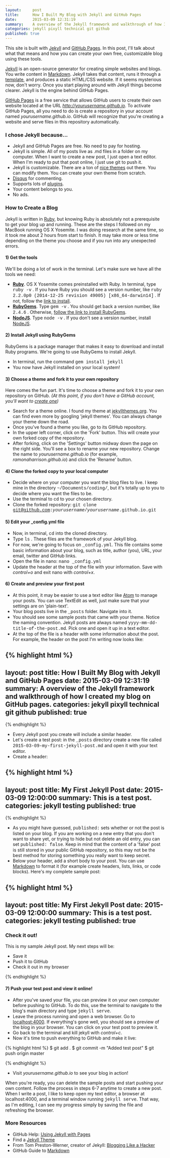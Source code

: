 ```yaml
---
layout:     post
title:      How I Built My Blog with Jekyll and GitHub Pages
date:       2015-03-09 12:31:19
summary:    A overview of the Jekyll framework and walkthrough of how I created my blog on GitHub pages.
categories: jekyll pixyll technical git github
published: true
---
```


This site is built with [Jekyll](http://jekyllrb.com/) and [GitHub Pages](https://help.github.com/articles/using-jekyll-with-pages/). In this post, I'll talk about what that means and how you can create your own free, customizable blog using these tools.

[Jekyll](https://github.com/jekyll/jekyll) is an open-source generator for creating simple websites and blogs. You write content in [Markdown](https://help.github.com/articles/markdown-basics/). Jekyll takes that content, runs it through a [template](http://jekyllrb.com/docs/templates/), and produces a static HTML/CSS website. If it seems mysterious now, don't worry. Once you start playing around with Jekyll things become clearer. Jekyll is the engine behind GitHub Pages.

[GitHub Pages](https://help.github.com/articles/what-are-github-pages/) is a free service that allows GitHub users to create their own website located at the URL <i>http://yourusername.github.io</i>. To activate GitHub Pages, all you need to do is create a repository in your account named <i>yourusername.github.io</i>. GitHub will recognize that you're creating a website and serve files in this repository automatically.

### I chose Jekyll because...

  * Jekyll and GitHub Pages are free. No need to pay for hosting.
  * Jekyll is simple. All of my posts live as .md files in a folder on my computer. When I want to create a new post, I just open a text editor. When I'm ready to put that post online, I just use git to push it.
  * Jekyll is customizable. There are a ton of [nice themes](https://www.google.com/webhp?sourceid=chrome-instant&ion=1&espv=2&es_th=1&ie=UTF-8#safe=off&q=jekyll+themes) out there. You can modify them. You can create your own theme from scratch.
  * [Disqus](https://disqus.com/) for commenting.
  * Supports lots of [plugins](http://jekyllrb.com/docs/plugins/).
  * Your content belongs to you.
  * No ads.

### How to Create a Blog

Jekyll is written in [Ruby](https://www.ruby-lang.org/en/), but knowing Ruby is absolutely not a prerequisite to get your blog up and running. These are the steps I followed on my MacBook running OS X Yosemite. I was doing research at the same time, so it took me about 2 hours from start to finish. It may take more or less time depending on the theme you choose and if you run into any unexpected errors.

#### 1) Get the tools
We'll be doing a lot of work in the terminal. Let's make sure we have all the tools we need:

  * [<b>Ruby</b>](https://www.ruby-lang.org/en/). OS X Yosemite comes preinstalled with Ruby. In terminal, type <span style="font-family:Courier" class="bg-dark-gray white">ruby -v</span> . If you have Ruby you should see a version number, like <span style="font-family:Courier" class="bg-dark-gray white">ruby 2.2.0p0 (2014-12-25 revision 49005) [x86_64-darwin14]</span> . If not, follow the [link to install](https://www.ruby-lang.org/en/documentation/installation/).
  * [<b>RubyGems</b>](http://guides.rubygems.org/). Type <span style="font-family:Courier" class="bg-dark-gray white">gem -v</span> . You should get back a version number, like <span style="font-family:Courier" class="bg-dark-gray white">2.4.6</span> . Otherwise, [follow the link to install RubyGems](https://rubygems.org/pages/download).
  * [<b>NodeJS</b>](https://nodejs.org/). Type  <span style="font-family:Courier" class="bg-dark-gray white">node -v</span> . If you don't see a version number, install [NodeJS](https://nodejs.org/download/).


#### 2) Install Jekyll using RubyGems
RubyGems is a package manager that makes it easy to download and install Ruby programs. We're going to use RubyGems to install Jekyll.

  * In terminal, run the command <span style="font-family:Courier" class="bg-dark-gray white">gem install jekyll</span>
  * You now have Jekyll installed on your local system!

#### 3) Choose a theme and fork it to your own repository
Here comes the fun part. It's time to choose a theme and fork it to your own repository on GitHub. <i>(At this point, if you don't have a GitHub account, you'll want to [create one](https://github.com/))</i>

  * Search for a theme online. I found my theme at [jekyllthemes.org](jekyllthemes.org). You can find even more by googling 'jekyll themes'. You can always change your theme down the road.
  * Once you've found a theme you like, go to its GitHub repository.
  * In the upper left corner, click on the 'Fork' button. This will create your own forked copy of the repository.
  * After forking, click on the 'Settings' button midway down the page on the right side. You'll see a box to rename your new repository. Change the name to <i>yourusername.github.io</i> (for example, <i>ramonaharrison.github.io</i>) and click the 'Rename' button.

#### 4) Clone the forked copy to your local computer

  * Decide where on your computer you want the blog files to live. I keep mine in the directory <span style="font-family:Courier" class="bg-dark-gray white">~/Documents/coding/</span>, but it's totally up to you to decide where you want the files to be.
  * Use the terminal to <span style="font-family:Courier" class="bg-dark-gray white">cd</span> to your chosen directory.
  * Clone the forked repository: <span style="font-family:Courier" class="bg-dark-gray white">git clone git@github.com:<i>yourusername</i>/<i>yourusername</i>.github.io.git</span>

#### 5) Edit your _config.yml file

  * Now, in terminal, <span style="font-family:Courier" class="bg-dark-gray white">cd</span> into the cloned directory.
  * Type <span style="font-family:Courier" class="bg-dark-gray white">ls</span> . These files are the framework of your Jekyll blog.
  * For now, we're going to focus on <span style="font-family:Courier" class="bg-dark-gray white">_config.yml</span>. This file contains some basic information about your blog, such as title, author (you), URL, your email, twitter and GitHub links.
  * Open the file in nano: <span style="font-family:Courier" class="bg-dark-gray white">nano _config.yml</span>
  * Update the header at the top of the file with your information. Save with <i>control+o</i> and exit nano with <i>control+x</i>.

#### 6) Create and preview your first post

  * At this point, it may be easier to use a text editor like [Atom](https://atom.io/) to manage your posts. You can use TextEdit as well, just make sure that your settings are on 'plain-text'.
  * Your blog posts live in the <span style="font-family:Courier" class="bg-dark-gray white">_posts</span> folder. Navigate into it.
  * You should see some sample posts that came with your theme. Notice the naming convention. Jekyll posts are always named <span style="font-family:Courier" class="bg-dark-gray white">yyyy-mm-dd-title-of-the-post.md</span>. Pick one and open it up in a text editor.
  * At the top of the file is a header with some information about the post. For example, the header on the post I'm writing now looks like:


{% highlight html %}
---
layout:     post
title:      How I Built My Blog with Jekyll and GitHub Pages
date:       2015-03-09 12:31:19
summary:    A overview of the Jekyll framework and walkthrough of how I created my blog on GitHub pages.
categories: jekyll pixyll technical git github
published: true
---
{% endhighlight %}

  * Every Jekyll post you create will include a similar header.
  * Let's create a test post: in the <span style="font-family:Courier" class="bg-dark-gray white">_posts</span> directory create a new file called <span style="font-family:Courier" class="bg-dark-gray white">2015-03-09-my-first-jekyll-post.md</span> and open it with your text editor.
  * Create a header:

{% highlight html %}
---
layout:     post
title:      My First Jekyll Post
date:       2015-03-09 12:00:00
summary:    This is a test post.
categories: jekyll testing
published: true
---
{% endhighlight %}

  * As you might have guessed, <span style="font-family:Courier" class="bg-dark-gray white">published:</span> sets whether or not the post is listed on your blog. If you are working on a new entry that you don't want to share yet, or trying to hide but not delete an old entry, you can set <span style="font-family:Courier" class="bg-dark-gray white">published: false</span>. Keep in mind that the content of a 'false' post is still stored in your public GitHub repository, so this may not be the best method for storing something you really want to keep secret.
  * Below your header, add a short body to your post. You can use [Markdown](https://help.github.com/articles/markdown-basics/) to format it (for example create headers, lists, links, or code blocks). Here's my complete sample post:

{% highlight html %}
---
layout:     post
title:      My First Jekyll Post
date:       2015-03-09 12:00:00
summary:    This is a test post.
categories: jekyll testing
published: true
---

### Check it out!

This is my sample Jekyll post. My next steps will be:
 * Save it
 * Push it to GitHub
 * Check it out in my browser

{% endhighlight %}


#### 7) Push your test post and view it online!
  * After you've saved your file, you can preview it on your own computer before pushing to GitHub. To do this, use the terminal to navigate to the blog's main directory and type <span style="font-family:Courier" class="bg-dark-gray white">jekyll serve</span>.
  * Leave the process running and open a web browser. Go to [localhost:4000](localhost:4000). If everything's gone well, you should see a preview of the blog in your browser. You can click on your test post to preview it.
  * Go back to the terminal and kill jekyll with <i>control+c</i>.
  * Now it's time to push everything to GitHub and make it live:

  {% highlight html %}
$ git add .
$ git commit -m "Added test post"
$ git push origin master

  {% endhighlight %}

  * Visit <i>yourusername.github.io</i> to see your blog in action!

When you're ready, you can delete the sample posts and start pushing your own content. Follow the process in steps 6-7 anytime to create a new post. When I write a post, I like to keep open my text editor, a browser at localhost:4000, and a terminal window running <span style="font-family:Courier" class="bg-dark-gray white">jekyll serve</span>. That way, as I'm editing, I can see my progress simply by saving the file and refreshing the browser.


### More Resources

  * GitHub Help: [Using Jekyll with Pages](https://help.github.com/articles/using-jekyll-with-pages/)
  * Find a [Jekyll Theme](http://jekyllthemes.org/)
  * From Tom Preston-Werner, creator of Jekyll: [Blogging Like a Hacker](http://tom.preston-werner.com/2008/11/17/blogging-like-a-hacker.html)
  * GitHub Guide to [Markdown](https://help.github.com/articles/markdown-basics/)

<br>
